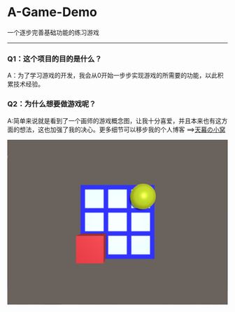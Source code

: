 # A-Game-Demo
一个逐步完善基础功能的练习游戏

------

### Q1：这个项目的目的是什么？

A：为了学习游戏的开发，我会从0开始一步步实现游戏的所需要的功能，以此积累技术经验。

### Q2：为什么想要做游戏呢？

A:简单来说就是看到了一个画师的游戏概念图，让我十分喜爱，并且本来也有这方面的想法，这也加强了我的决心。更多细节可以移步我的个人博客 ==>[天幕の小窝](www.tmcity233.club)

![](https://github.com/Tmcity/A-Game-Demo/blob/main/Images-blog/main.png)
